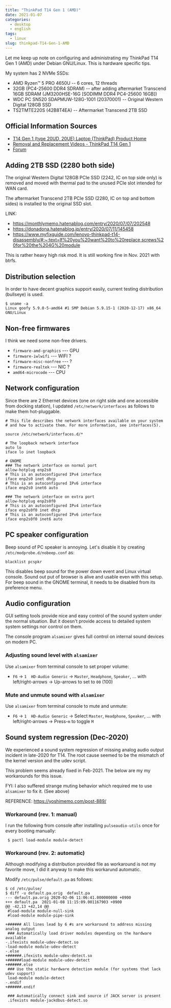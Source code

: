 ```yaml
---
title: "ThinkPad T14 Gen 1 (AMD)"
date: 2021-01-07
categories:
  - desktop
  - english
tags:
  - linux
slug: thinkpad-T14-Gen-1-AMD
---
```


Let me keep up note on configuring and administrating my ThinkPad T14 Gen 1
(AMD) under Debian GNU/Linux.  This is hardware specific tips.

My system has 2 NVMe SSDs:

* AMD Ryzen™ 5 PRO 4650U -- 6 cores, 12 threads
* 32GB (PC4-25600 DDR4 SDRAM) -- after adding aftermarket Transcend 16GB SDRAM
  (JM3200HSE-16G [SODIMM DDR4 PC4-25600 16GB])
* WDC PC SN520 SDAPMUW-128G-1001 (20370001) -- Original Western Digital 128GB SSD
* TS2TMTE220S (42B8T4EA) -- Aftermarket Transcend 2TB SSD

## Official Information Sources

* [T14 Gen 1 (type 20UD, 20UE) Laptop (ThinkPad) Product Home](https://pcsupport.lenovo.com/us/en/products/laptops-and-netbooks/thinkpad-t-series-laptops/thinkpad-t14-type-20ud-20ue)
* [Removal and Replacement Videos - ThinkPad T14 Gen 1](https://support.lenovo.com/jp/en/solutions/ht510512)
* [Forum](https://forums.lenovo.com/t5/English-Community/ct-p/Community-EN)

## Adding 2TB SSD (2280 both side)

The original Western Digital 128GB PCIe SSD (2242, IC on top side only) is
removed and moved with thermal pad to the unused PCIe slot intended for WAN
card.

The aftermarket Transcend 2TB PCIe SSD (2280, IC on top and bottom sides) is
installed to the original SSD slot.

LINK:
* https://monthlymemo.hatenablog.com/entry/2020/07/07/202548
* https://donadona.hatenablog.jp/entry/2020/07/11/145458
* https://www.myfixguide.com/lenovo-thinkpad-t14-disassembly/#:~:text=If%20you%20want%20to%20replace,screws%20for%20the%204G%20module

This is rather heavy high risk mod.  It is still working fine in Nov. 2021 with
btrfs.

## Distribution selection

In order to have decent graphics support easily, current testing distribution
(bullseye) is used.

```
$ uname -a
Linux goofy 5.9.0-5-amd64 #1 SMP Debian 5.9.15-1 (2020-12-17) x86_64 GNU/Linux
```

## Non-free firmwares

I think we need some non-free drivers.

* `firmware-amd-graphics`  --- GPU
* `firmware-iwlwifi`  --- WIFI ?
* `firmware-misc-nonfree`  --- ?
* `firmware-realtek`  --- NIC ?
* `amd64-microcode`  --- CPU

## Network configuration

Since there are 2 Ethernet devices (one on right side and one accessible from
docking station), I updated `/etc/network/interfaces` as follows to make them
hot-pluggable.

```
# This file describes the network interfaces available on your system
# and how to activate them. For more information, see interfaces(5).

source /etc/network/interfaces.d/*

# The loopback network interface
auto lo
iface lo inet loopback

# GNOME
### The network interface on normal port
allow-hotplug enp2s0
# This is an autoconfigured IPv4 interface
iface enp2s0 inet dhcp
# This is an autoconfigured IPv6 interface
iface enp2s0 inet6 auto

### The network interface on extra port
allow-hotplug enp2s0f0
# This is an autoconfigured IPv4 interface
iface enp2s0f0 inet dhcp
# This is an autoconfigured IPv6 interface
iface enp2s0f0 inet6 auto
```

## PC speaker configuration

Beep sound of PC speaker is annoying.  Let's disable it by creating
`/etc/modprobe.d/nobeep.conf` as:

```
blacklist pcspkr
```

This disables beep sound for the power down event and Linux virtual console.
Sound out put of browser is alive and usable even with this setup.  For beep
sound in the GNOME terminal, it needs to be disabled from its preference menu.

## Audio configuration

GUI setting tools provide nice and easy control of the sound system under the
normal situation.  But it doesn't provide access to detailed system system
settings nor control on them.

The console program `alsamixer` gives full control on internal sound devices on
modern PC.

### Adjusting sound level with `alsamixer`

Use `alsamixer` from terminal console to set proper volume:
 * `F6` -> `1  HD-Audio Generic` -> `Master`, `Headphone`, `Speaker`, ... with left/right-arrows -> Up-arrows to set to `00` (100)

### Mute and unmute sound with `alsamixer`

Use `alsamixer` from terminal console to mute and unmute:
 * `F6` -> `1  HD-Audio Generic` -> Select `Master`, `Headphone`, `Speaker`, ... with left/right-arrows -> Press-`m` to toggle `M`

## Sound system regression (Dec-2020)

We experienced a sound system regression of missing analog audio output
incident in late-2020 for T14.  The root cause seemed to be the mismatch of the
kernel version and the udev script.

This problem seems already fixed in Feb-2021.  The below  are my my workarounds
for this issue.

FYI: I also suffered strange muting behavior which required me to use
`alsamixer` to fix it. (See above)

REFERENCE: https://yoshimemo.com/post-889/

### Workaround (rev. 1: manual)

I run the following from console after installing `pulseaudio-utils` once for
every booting manually:

```
 $ pactl load-module module-detect
```

### Workaround (rev. 2: automatic)

Although modifying a distribution provided file as workaround is not my
favorite move, I did it anyway to make this workarund automatic.

Modify `/etc/pulse/default.pa` as follows:

```
$ cd /etc/pulse/
$ diff -u default.pa.orig  default.pa
--- default.pa.orig	2020-02-06 11:06:41.000000000 +0900
+++ default.pa	2021-01-08 11:15:09.001167903 +0900
@@ -42,13 +42,14 @@
 #load-module module-null-sink
 #load-module module-pipe-sink

+###### All lines lead by 6 #s are workaround to address missing analog output
 ### Automatically load driver modules depending on the hardware available
-.ifexists module-udev-detect.so
-load-module module-udev-detect
-.else
+######.ifexists module-udev-detect.so
+######load-module module-udev-detect
+######.else
 ### Use the static hardware detection module (for systems that lack udev support)
 load-module module-detect
-.endif
+######.endif

 ### Automatically connect sink and source if JACK server is present
 .ifexists module-jackdbus-detect.so
```

<!-- vim: set sw=2 sts=2 ai si et tw=79 ft=markdown: -->
